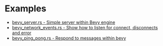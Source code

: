 # Examples

- [bevy_server.rs - Simple server within Bevy engine](./bevy_server.rs)
- [bevy_network_events.rs - Show how to listen for connect, disconnects and error](./bevy_network_events.rs)
- [bevy_ping_pong.rs - Respond to messages within bevy](./bevy_ping_pong.rs)
